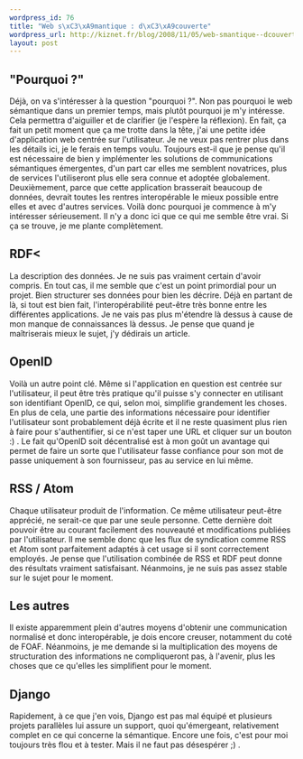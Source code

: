 ```yaml
--- 
wordpress_id: 76
title: "Web s\xC3\xA9mantique : d\xC3\xA9couverte"
wordpress_url: http://kiznet.fr/blog/2008/11/05/web-smantique--dcouverte/
layout: post
---
```


## "Pourquoi ?"

Déjà, on va s'intéresser à la question "pourquoi ?". Non pas pourquoi le web
sémantique dans un premier temps, mais plutôt pourquoi je m'y intéresse. Cela
permettra d'aiguiller et de clarifier (je l'espère la réflexion). En fait, ça
fait un petit moment que ça me trotte dans la tête, j'ai une petite idée
d'application web centrée sur l'utilisateur. Je ne veux pas rentrer plus dans
les détails ici, je le ferais en temps voulu. Toujours est-il que je pense
qu'il est nécessaire de bien y implémenter les solutions de communications
sémantiques émergentes, d'un part car elles me semblent novatrices, plus de
services l'utiliseront plus elle sera connue et adoptée globalement.
Deuxièmement, parce que cette application brasserait beaucoup de données,
devrait toutes les rentres interopérable le mieux possible entre elles et avec
d'autres services. Voilà donc pourquoi je commence à m'y intéresser
sérieusement. Il n'y a donc ici que ce qui me semble être vrai. Si ça se
trouve, je me plante complètement.

## RDF<

La description des données. Je ne suis pas vraiment certain d'avoir compris.
En tout cas, il me semble que c'est un point primordial pour un projet. Bien
structurer ses données pour bien les décrire. Déjà en partant de là, si tout
est bien fait, l'interopérabilité peut-être très bonne entre les différentes
applications. Je ne vais pas plus m'étendre là dessus à cause de mon manque de
connaissances là dessus. Je pense que quand je maîtriserais mieux le sujet,
j'y dédirais un article.

## OpenID

Voilà un autre point clé. Même si l'application en question est centrée sur
l'utilisateur, il peut être très pratique qu'il puisse s'y connecter en
utilisant son identifiant OpenID, ce qui, selon moi, simplifie grandement les
choses. En plus de cela, une partie des informations nécessaire pour
identifier l'utilisateur sont probablement déjà écrite et il ne reste
quasiment plus rien à faire pour s'authentifier, si ce n'est taper une URL et
cliquer sur un bouton :) . Le fait qu'OpenID soit décentralisé est à mon goût
un avantage qui permet de faire un sorte que l'utilisateur fasse confiance
pour son mot de passe uniquement à son fournisseur, pas au service en lui
même.

## RSS / Atom

Chaque utilisateur produit de l'information. Ce même utilisateur peut-être
apprécié, ne serait-ce que par une seule personne. Cette dernière doit pouvoir
être au courant facilement des nouveauté et modifications publiées par
l'utilisateur. Il me semble donc que les flux de syndication comme RSS et Atom
sont parfaitement adaptés à cet usage si il sont correctement employés. Je
pense que l'utilisation combinée de RSS et RDF peut donne des résultats
vraiment satisfaisant. Néanmoins, je ne suis pas assez stable sur le sujet
pour le moment.

## Les autres

Il existe apparemment plein d'autres moyens d'obtenir une communication
normalisé et donc interopérable, je dois encore creuser, notamment du coté de
FOAF. Néanmoins, je me demande si la multiplication des moyens de
structuration des informations ne compliqueront pas, à l'avenir, plus les
choses que ce qu'elles les simplifient pour le moment.

## Django

Rapidement, à ce que j'en vois, Django est pas mal équipé et plusieurs projets
parallèles lui assure un support, quoi qu'émergeant, relativement complet en
ce qui concerne la sémantique. Encore une fois, c'est pour moi toujours très
flou et à tester. Mais il ne faut pas désespérer ;) .
